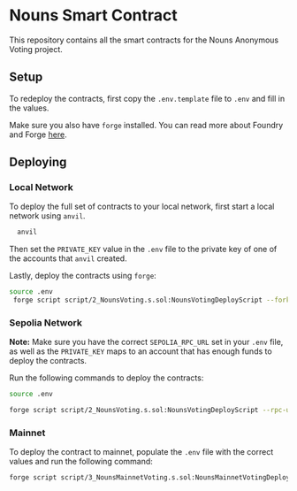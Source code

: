 # Nouns Smart Contract

This repository contains all the smart contracts for the Nouns Anonymous Voting project.

## Setup

To redeploy the contracts, first copy the `.env.template` file to `.env` and fill in the values.

Make sure you also have `forge` installed. You can read more about Foundry and
Forge [here](https://book.getfoundry.sh/getting-started/installation).

## Deploying

### Local Network

To deploy the full set of contracts to your local network, first start a local network using `anvil`.

```bash
  anvil
```

Then set the `PRIVATE_KEY` value in the `.env` file to the private key of one of the accounts that `anvil` created.

Lastly, deploy the contracts using `forge`:

```bash
source .env
 forge script script/2_NounsVoting.s.sol:NounsVotingDeployScript --fork-url http://127.0.0.1:8545 --broadcast --verify -vvvv
```

### Sepolia Network

**Note:** Make sure you have the correct `SEPOLIA_RPC_URL` set in your `.env` file, as well as the `PRIVATE_KEY` maps to
an account that has enough funds to deploy the contracts.

Run the following commands to deploy the contracts:

```bash
source .env

forge script script/2_NounsVoting.s.sol:NounsVotingDeployScript --rpc-url $SEPOLIA_RPC_URL --broadcast --verify -vvvv
```

### Mainnet

To deploy the contract to mainnet, populate the `.env` file with the correct values and run the following command:

```bash
forge script script/3_NounsMainnetVoting.s.sol:NounsMainnetVotingDeployScript --rpc-url $MAINNET_RPC_URL --broadcast --verify -vvvv
```